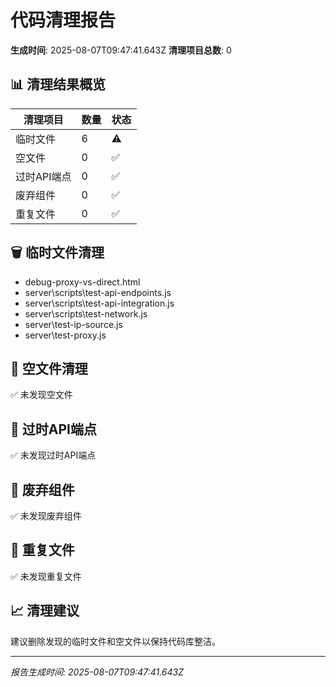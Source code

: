 # 代码清理报告

**生成时间**: 2025-08-07T09:47:41.643Z
**清理项目总数**: 0

## 📊 清理结果概览

| 清理项目 | 数量 | 状态 |
|---------|------|------|
| 临时文件 | 6 | ⚠️ |
| 空文件 | 0 | ✅ |
| 过时API端点 | 0 | ✅ |
| 废弃组件 | 0 | ✅ |
| 重复文件 | 0 | ✅ |

## 🗑️ 临时文件清理

- debug-proxy-vs-direct.html
- server\scripts\test-api-endpoints.js
- server\scripts\test-api-integration.js
- server\scripts\test-network.js
- server\test-ip-source.js
- server\test-proxy.js

## 📄 空文件清理

✅ 未发现空文件

## 🔗 过时API端点

✅ 未发现过时API端点

## 🧩 废弃组件

✅ 未发现废弃组件

## 🔄 重复文件

✅ 未发现重复文件

## 📈 清理建议

建议删除发现的临时文件和空文件以保持代码库整洁。







---
*报告生成时间: 2025-08-07T09:47:41.643Z*
